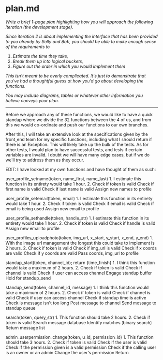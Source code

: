 plan.md
=======

_Write a brief 1-page plan highlighting how you will approach the following iteration (the development stage)._

_Since iteration 2 is about implementing the interface that has been provided to you already by Sally and Bob, you should be able to make enough sense of the requirements to_
 1) _Estimate the time they take,_
 2) _Break them up into logical buckets,_
 3) _Figure out the order in which you would implement them_

_This isn't meant to be overly complicated. It's just to demonstrate that you've had a *thoughtful* guess at how you'd go about developing the functions._

_You may include diagrams, tables or whatever other information you believe conveys your plan._

___

Before we approach any of these functions, we would like to have a quick standup where we divide the 32 functions between the 4 of us, and from this we would co-ordinate and push our functions to our own branches.

After this, I will take an extensive look at the specifications given by the front_end team for my specific functions, including what I should return if there is an Exception. This will likely take up the bulk of the tests. As for other tests, I would plan to have successful tests, and tests if certain variables are invalid. I doubt we will have many edge cases, but if we do we'll try to address them as they occur.

EDIT: I have looked at my own functions and have thought of them as such:

user_profile_setname(token, name_first, name_last)
	1. I estimate this function in its entirety would take 1 hour.
	2. Check if token is valid
	   Check if first name is valid
	   Check if last name is valid
	   Assign new names to profile

user_profile_setemail(token, email)
	1. I estimate this function in its entirety would take 1 hour.
	2. Check if token is valid
	   Check if email is valid
	   Check if email is being used
	   Assign new email to profile

user_profile_sethandle(token, handle_str)
	1. I estimate this function in its entirety would take 1 hour.
	2. Check if token is valid
	   Check if handle is valid
	   Assign new email to profile

user_profiles_uploadphoto(token, img_url, x_start, y_start, x_end, 	y_end)
	1. With the image url management the longest this could take to implement is 2 hours.
	2. Check if token is valid
	   Check if img_url is valid
	   Check if x coords are valid
	   Check if y coords are valid
	   Pass coords, img_url to profile

standup_start(token, channel_id); return {time_finish}
	1. I think this function would take a maximum of 2 hours.
	2. Check if token is valid
	   Check if channel is valid
	   Check if user can access channel
	   Engage standup buffer
	   Hold for standup_send

standup_send(token, channel_id, message)
	1. I think this function would take a maximum of 2 hours.
	2. Check if token is valid
	   Check if channel is valid
	   Check if user can access channel
	   Check if standup time is active
	   Check is message isn't too long
	   Post message to channel
	   Send message to standup queue

search(token, query_str)
	1. This function should take 2 hours.
	2. Check if token is valid
	   Search message database
	   Identify matches (binary search)
	   Return message list

admin_userpermission_change(token, u_id, permission_id)
	1. This function should take 3 hours.
	2. Check if token is valid
	   Check if the user is valid
	   Check if the permission given is a valid permission
	   Check if the calling user is an owner or an admin
	   Change the user's permission
	   Return
